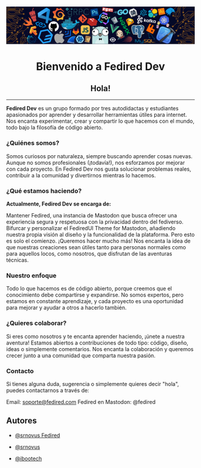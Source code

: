 
![Logo](https://github.com/fedired-dev/.github/blob/main/img/header_.png)


<h1 align="center"><b>Bienvenido a Fedired Dev</b></h1>
<h2 align="center">Hola!</h2>

---
**Fedired Dev** es un grupo formado por tres autodidactas y estudiantes apasionados por aprender y desarrollar herramientas útiles para internet. Nos encanta experimentar, crear y compartir lo que hacemos con el mundo, todo bajo la filosofía de código abierto.

### ¿Quiénes somos?
Somos curiosos por naturaleza, siempre buscando aprender cosas nuevas. Aunque no somos profesionales (¡todavía!), nos esforzamos por mejorar con cada proyecto. En Fedired Dev nos gusta solucionar problemas reales, contribuir a la comunidad y divertirnos mientras lo hacemos.

### ¿Qué estamos haciendo?
**Actualmente, Fedired Dev se encarga de:**

Mantener Fedired, una instancia de Mastodon que busca ofrecer una experiencia segura y respetuosa con la privacidad dentro del fediverso.
Bifurcar y personalizar el FediredUI Theme for Mastodon, añadiendo nuestra propia visión al diseño y la funcionalidad de la plataforma.
Pero esto es solo el comienzo. ¡Queremos hacer mucho más! Nos encanta la idea de que nuestras creaciones sean útiles tanto para personas normales como para aquellos locos, como nosotros, que disfrutan de las aventuras técnicas.

### Nuestro enfoque
Todo lo que hacemos es de código abierto, porque creemos que el conocimiento debe compartirse y expandirse. No somos expertos, pero estamos en constante aprendizaje, y cada proyecto es una oportunidad para mejorar y ayudar a otros a hacerlo también.

### ¿Quieres colaborar?
Si eres como nosotros y te encanta aprender haciendo, ¡únete a nuestra aventura! Estamos abiertos a contribuciones de todo tipo: código, diseño, ideas o simplemente comentarios. Nos encanta la colaboración y queremos crecer junto a una comunidad que comparta nuestra pasión.

### Contacto
Si tienes alguna duda, sugerencia o simplemente quieres decir "hola", puedes contactarnos a través de:

Email: soporte@fedired.com
Fedired en Mastodon: @fedired

## Autores
- [@srnovus Fedired](https://fedired.com/@srnovus/)
- [@srnovus](https://www.github.com/srnovus)

- [@ibootech](www.instagram.com/ibootechgt)
